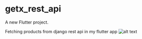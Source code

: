 # getx_rest_api

A new Flutter project.

Fetching products from django rest api in my flutter app
![alt text](https://github.com/[Miskat-UL]/[GetX-rest-api-flutter]/blob/[main]/final.png?raw=true)
